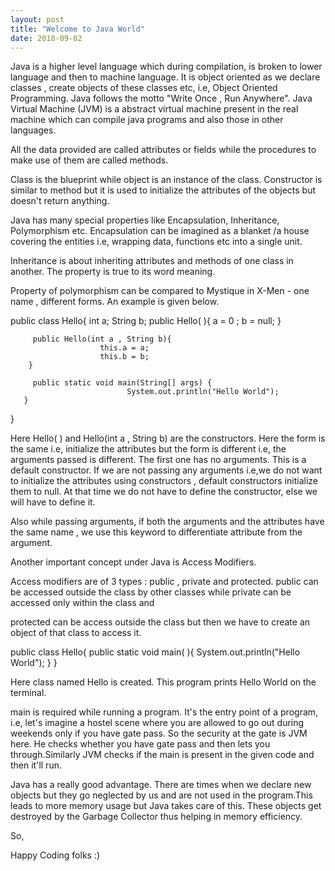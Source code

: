 ```yaml
---
layout: post
title: "Welcome to Java World"
date: 2018-09-02
---
```


Java is a higher level language which during compilation, is broken to lower language and then to machine language. It is object oriented as we declare classes , create objects of these classes etc, i.e, Object Oriented Programming. Java follows the motto "Write Once , Run Anywhere". Java Virtual Machine (JVM) is a abstract virtual machine present in the real machine which can compile java programs and also those in other languages.

 

All the data provided are called attributes or fields while the procedures to make use of them are called methods.

Class is the blueprint while object is an instance of the class. Constructor is similar to method but it is used to initialize the attributes of the objects but doesn't return anything.

 

Java has many special properties like Encapsulation, Inheritance, Polymorphism etc. Encapsulation can be imagined as a blanket /a house covering the entities i.e, wrapping data, functions etc into a single unit.

Inheritance is about inheriting attributes and methods of one class in another. The property is true to its word meaning. 

Property of polymorphism can be compared to Mystique in X-Men - one name , different forms. An example is given below.

 

public class Hello{
          int a;
         String b;
          public Hello( ){
                        a = 0 ;
                       b = null;
         }

         public Hello(int a , String b){
                        this.a = a;
                        this.b = b;
        }

         public static void main(String[] args) {
                              System.out.println("Hello World");
       }

}

 

Here Hello( ) and Hello(int a , String b) are the constructors. Here the form is the same i.e, initialize the attributes but the form is different i.e, the arguments passed is different. The first one has no arguments. This is a default constructor. If we are not passing any arguments i.e,we do not want to initialize the attributes using constructors , default constructors initialize them to null. At that time we do not have to define the constructor, else we will have to define it.

 

Also while passing arguments, if both the arguments and the attributes have the same name , we use this keyword to differentiate attribute from the argument.

 

Another important concept under Java is Access Modifiers.

Access modifiers are of 3 types : public , private and protected. public can be accessed outside the class by other classes while private can be accessed only within the class and

protected can be access outside the class but then we have to create an object of that class to access it.

 

public class Hello{
           public static void main( ){
                 System.out.println("Hello World");
    }
}

 

Here class named Hello is created. This program prints Hello World on the terminal.

 

main is required while running a program. It's the entry point of a program, i.e, let's imagine a hostel scene where you are allowed to go out during weekends only if you have gate pass. So the security at the gate is JVM here. He checks whether you have gate pass and then lets you through.Similarly JVM checks if the main is present in the given code and then it'll run.

 

Java has a really good advantage. There are times when we declare new objects but they go neglected by us and are not used in the program.This leads to more memory usage but Java takes care of this. These objects get destroyed by the Garbage Collector thus helping in memory efficiency.

 

So,

Happy Coding folks :)
